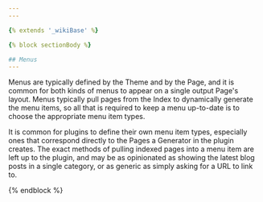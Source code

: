 ```yaml
---
---

{% extends '_wikiBase' %}

{% block sectionBody %}

## Menus
---
```


Menus are typically defined by the Theme and by the Page, and it is common for both kinds of menus to appear on a single
output Page's layout. Menus typically pull pages from the Index to dynamically generate the menu items, so all that
is required to keep a menu up-to-date is to choose the appropriate menu item types.

It is common for plugins to define their own menu item types, especially ones that correspond directly to the Pages a
Generator in the plugin creates. The exact methods of pulling indexed pages into a menu item are left up to the plugin, 
and may be as opinionated as showing the latest blog posts in a single category, or as generic as simply asking for a 
URL to link to.

{% endblock %}
